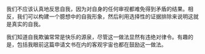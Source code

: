 
我们不应该认真地反思自我，因为对自身的任何审视都难免得到矛盾的结果。相反，我们可以构建一个臆想中的自我形象，然后利用选择性的证据排除来说明这就是真实的自我。 

我们知道自我欺骗常常是快乐的源泉，尽管这一做法显然有违绝对律令。有趣的是，包括我眼前这篇申请文书在内的客观宇宙也都在鼓励这一做法。


